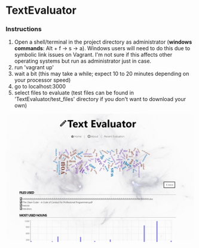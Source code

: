 # TextEvaluator
### Instructions
1. Open a shell/terminal in the project directory as administrator (**windows commands**: Alt + f -> s -> a). Windows users will need to do this due to symbolic link issues on Vagrant. I'm not sure if this affects other operating systems but run as administrator just in case.
2. run 'vagrant up'
3. wait a bit (this may take a while; expect 10 to 20 minutes depending on your processor speed)
4. go to localhost:3000
5. select files to evaluate (test files can be found in 'TextEvaluator/test_files' directory if you don't want to download your own)

![Image of Landing Page](https://github.com/AnthonyVu/TextEvaluator/blob/master/TextEvaluator/images/samplePage.png)
